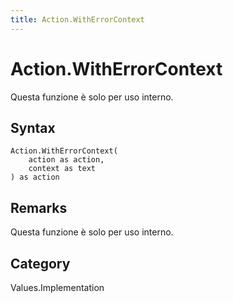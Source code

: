 ```yaml
---
title: Action.WithErrorContext
---
```


# Action.WithErrorContext


Questa funzione è solo per uso interno.


## Syntax

```powerquery
Action.WithErrorContext(
    action as action,
    context as text
) as action
```


## Remarks

Questa funzione è solo per uso interno.



## Category
Values.Implementation

